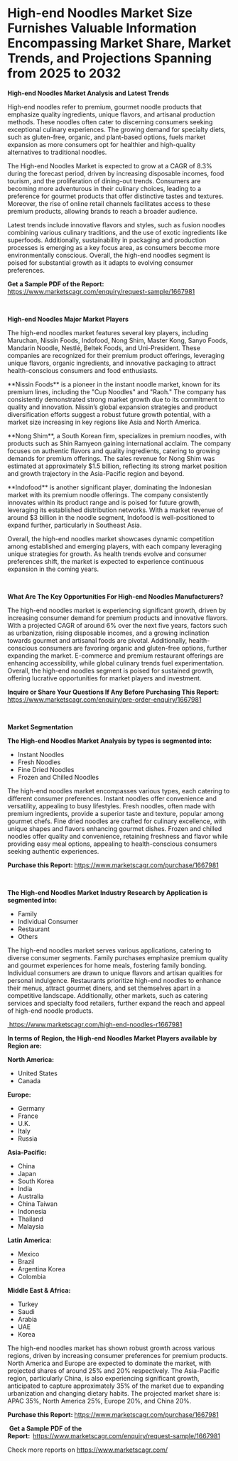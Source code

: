 <p><h1>High-end Noodles Market Size Furnishes Valuable Information Encompassing Market Share, Market Trends, and Projections Spanning from 2025 to 2032</h1></p><p><strong>High-end Noodles Market Analysis and Latest Trends</strong></p>
<p><p>High-end noodles refer to premium, gourmet noodle products that emphasize quality ingredients, unique flavors, and artisanal production methods. These noodles often cater to discerning consumers seeking exceptional culinary experiences. The growing demand for specialty diets, such as gluten-free, organic, and plant-based options, fuels market expansion as more consumers opt for healthier and high-quality alternatives to traditional noodles.</p><p>The High-end Noodles Market is expected to grow at a CAGR of 8.3% during the forecast period, driven by increasing disposable incomes, food tourism, and the proliferation of dining-out trends. Consumers are becoming more adventurous in their culinary choices, leading to a preference for gourmet products that offer distinctive tastes and textures. Moreover, the rise of online retail channels facilitates access to these premium products, allowing brands to reach a broader audience.</p><p>Latest trends include innovative flavors and styles, such as fusion noodles combining various culinary traditions, and the use of exotic ingredients like superfoods. Additionally, sustainability in packaging and production processes is emerging as a key focus area, as consumers become more environmentally conscious. Overall, the high-end noodles segment is poised for substantial growth as it adapts to evolving consumer preferences.</p></p>
<p><strong>Get a Sample PDF of the Report:&nbsp;</strong> <a href="https://www.marketscagr.com/enquiry/request-sample/1667981?utm_campaign=3127&utm_medium=2&utm_source=Github&utm_content=ia&utm_term=07042025&utm_id=high-end-noodles">https://www.marketscagr.com/enquiry/request-sample/1667981</a></p>
<p>&nbsp;</p>
<p><strong>High-end Noodles Major Market Players</strong></p>
<p><p>The high-end noodles market features several key players, including Maruchan, Nissin Foods, Indofood, Nong Shim, Master Kong, Sanyo Foods, Mandarin Noodle, Nestlé, Beltek Foods, and Uni-President. These companies are recognized for their premium product offerings, leveraging unique flavors, organic ingredients, and innovative packaging to attract health-conscious consumers and food enthusiasts.</p><p>**Nissin Foods** is a pioneer in the instant noodle market, known for its premium lines, including the "Cup Noodles" and "Raoh." The company has consistently demonstrated strong market growth due to its commitment to quality and innovation. Nissin’s global expansion strategies and product diversification efforts suggest a robust future growth potential, with a market size increasing in key regions like Asia and North America.</p><p>**Nong Shim**, a South Korean firm, specializes in premium noodles, with products such as Shin Ramyeon gaining international acclaim. The company focuses on authentic flavors and quality ingredients, catering to growing demands for premium offerings. The sales revenue for Nong Shim was estimated at approximately $1.5 billion, reflecting its strong market position and growth trajectory in the Asia-Pacific region and beyond.</p><p>**Indofood** is another significant player, dominating the Indonesian market with its premium noodle offerings. The company consistently innovates within its product range and is poised for future growth, leveraging its established distribution networks. With a market revenue of around $3 billion in the noodle segment, Indofood is well-positioned to expand further, particularly in Southeast Asia.</p><p>Overall, the high-end noodles market showcases dynamic competition among established and emerging players, with each company leveraging unique strategies for growth. As health trends evolve and consumer preferences shift, the market is expected to experience continuous expansion in the coming years.</p></p>
<p>&nbsp;</p>
<p><strong>What Are The Key Opportunities For High-end Noodles Manufacturers?</strong></p>
<p><p>The high-end noodles market is experiencing significant growth, driven by increasing consumer demand for premium products and innovative flavors. With a projected CAGR of around 6% over the next five years, factors such as urbanization, rising disposable incomes, and a growing inclination towards gourmet and artisanal foods are pivotal. Additionally, health-conscious consumers are favoring organic and gluten-free options, further expanding the market. E-commerce and premium restaurant offerings are enhancing accessibility, while global culinary trends fuel experimentation. Overall, the high-end noodles segment is poised for sustained growth, offering lucrative opportunities for market players and investment.</p></p>
<p><strong>Inquire or Share Your Questions If Any Before Purchasing This Report:</strong> <a href="https://www.marketscagr.com/enquiry/pre-order-enquiry/1667981?utm_campaign=3127&utm_medium=2&utm_source=Github&utm_content=ia&utm_term=07042025&utm_id=high-end-noodles">https://www.marketscagr.com/enquiry/pre-order-enquiry/1667981</a></p>
<p>&nbsp;</p>
<p><strong>Market Segmentation</strong></p>
<p><strong>The High-end Noodles Market Analysis by types is segmented into:</strong></p>
<p><ul><li>Instant Noodles</li><li>Fresh Noodles</li><li>Fine Dried Noodles</li><li>Frozen and Chilled Noodles</li></ul></p>
<p><p>The high-end noodles market encompasses various types, each catering to different consumer preferences. Instant noodles offer convenience and versatility, appealing to busy lifestyles. Fresh noodles, often made with premium ingredients, provide a superior taste and texture, popular among gourmet chefs. Fine dried noodles are crafted for culinary excellence, with unique shapes and flavors enhancing gourmet dishes. Frozen and chilled noodles offer quality and convenience, retaining freshness and flavor while providing easy meal options, appealing to health-conscious consumers seeking authentic experiences.</p></p>
<p><strong>Purchase this Report:&nbsp;</strong><a href="https://www.marketscagr.com/purchase/1667981?utm_campaign=3127&utm_medium=2&utm_source=Github&utm_content=ia&utm_term=07042025&utm_id=high-end-noodles">https://www.marketscagr.com/purchase/1667981</a></p>
<p>&nbsp;</p>
<p><strong>The High-end Noodles Market Industry Research by Application is segmented into:</strong></p>
<p><ul><li>Family</li><li>Individual Consumer</li><li>Restaurant</li><li>Others</li></ul></p>
<p><p>The high-end noodles market serves various applications, catering to diverse consumer segments. Family purchases emphasize premium quality and gourmet experiences for home meals, fostering family bonding. Individual consumers are drawn to unique flavors and artisan qualities for personal indulgence. Restaurants prioritize high-end noodles to enhance their menus, attract gourmet diners, and set themselves apart in a competitive landscape. Additionally, other markets, such as catering services and specialty food retailers, further expand the reach and appeal of high-end noodle products.</p></p>
<p><a href="https://www.marketscagr.com/high-end-noodles-r1667981?utm_campaign=3127&utm_medium=2&utm_source=Github&utm_content=ia&utm_term=07042025&utm_id=high-end-noodles">&nbsp;https://www.marketscagr.com/high-end-noodles-r1667981</a></p>
<p><strong>In terms of Region, the High-end Noodles Market Players available by Region are:</strong></p>
<p>
    <p> <strong> North America: </strong>
        <ul>
            <li>United States</li>
            <li>Canada</li>
        </ul>
        </p> 
    <p> <strong> Europe: </strong>
        <ul>
            <li>Germany</li>
            <li>France</li>
            <li>U.K.</li>
            <li>Italy</li>
            <li>Russia</li>
        </ul>
        </p> 
    <p> <strong> Asia-Pacific: </strong>
        <ul>
            <li>China</li>
            <li>Japan</li>
            <li>South Korea</li>
            <li>India</li>
            <li>Australia</li>
            <li>China Taiwan</li>
            <li>Indonesia</li>
            <li>Thailand</li>
            <li>Malaysia</li>
        </ul>
        </p> 
    <p> <strong> Latin America: </strong>
        <ul>
            <li>Mexico</li>
            <li>Brazil</li>
            <li>Argentina Korea</li>
            <li>Colombia</li>
        </ul>
        </p> 
    <p> <strong> Middle East & Africa: </strong>
        <ul>
            <li>Turkey</li>
            <li>Saudi</li>
            <li>Arabia</li>
            <li>UAE</li>
            <li>Korea</li>
        </ul>
    </p>
    </p>
<p><p>The high-end noodles market has shown robust growth across various regions, driven by increasing consumer preferences for premium products. North America and Europe are expected to dominate the market, with projected shares of around 25% and 20% respectively. The Asia-Pacific region, particularly China, is also experiencing significant growth, anticipated to capture approximately 35% of the market due to expanding urbanization and changing dietary habits. The projected market share is: APAC 35%, North America 25%, Europe 20%, and China 20%.</p></p>
<p><strong>Purchase this Report: </strong><a href="https://www.marketscagr.com/purchase/1667981?utm_campaign=3127&utm_medium=2&utm_source=Github&utm_content=ia&utm_term=07042025&utm_id=high-end-noodles">https://www.marketscagr.com/purchase/1667981</a></p>
<p>&nbsp;<strong>Get a Sample PDF of the Report:&nbsp;&nbsp;</strong><a href="https://www.marketscagr.com/enquiry/request-sample/1667981?utm_campaign=3127&utm_medium=2&utm_source=Github&utm_content=ia&utm_term=07042025&utm_id=high-end-noodles">https://www.marketscagr.com/enquiry/request-sample/1667981</a></p>
<p><strong></strong></p>
<p>Check more reports on <a href="https://www.marketscagr.com/?utm_campaign=3127&utm_medium=2&utm_source=Github&utm_content=ia&utm_term=07042025&utm_id=high-end-noodles">https://www.marketscagr.com/</a></p>